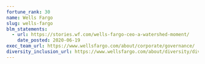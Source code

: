 ```yaml
---
fortune_rank: 30
name: Wells Fargo
slug: wells-fargo
blm_statements:
  - url: https://stories.wf.com/wells-fargo-ceo-a-watershed-moment/
    date_posted: 2020-06-19
exec_team_url: https://www.wellsfargo.com/about/corporate/governance/
diversity_inclusion_url: https://www.wellsfargo.com/about/diversity/diversity-and-inclusion/
---
```

